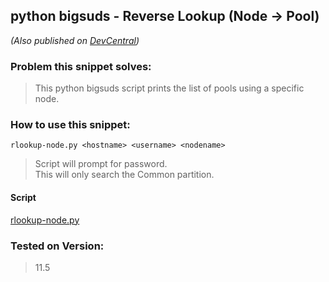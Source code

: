## **python bigsuds - Reverse Lookup (Node -> Pool)** ##
*(Also published on [DevCentral](https://devcentral.f5.com/codeshare/python-f5-sdk-reverse-lookup-node-gt-pool))*
### **Problem this snippet solves:** ###

> This python bigsuds script prints the list of pools using a specific node.

### **How to use this snippet:** ###
    rlookup-node.py <hostname> <username> <nodename>
> Script will prompt for password.  
> This will only search the Common partition.

#### **Script** ####
[rlookup-node.py](https://github.com/buzzsurfr/f5-sdk-utils/blob/master/rlookup-node.py)
### Tested on Version: ###
> 11.5
